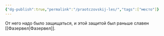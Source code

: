 ```yaml
---
{"dg-publish":true,"permalink":"/praotczovskij-les/","tags":["место"]}
---
```


От него надо было защищаться, и этой защитой был раньше славен [[Фазервел\|Фазервел]].